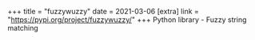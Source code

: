 +++
title = "fuzzywuzzy"
date = 2021-03-06
[extra]
link = "https://pypi.org/project/fuzzywuzzy/"
+++
Python library - Fuzzy string matching

